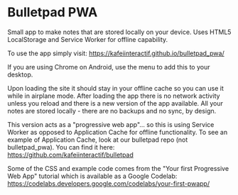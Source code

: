 # Bulletpad PWA

Small app to make notes that are stored locally on your device. Uses HTML5
LocalStorage and Service Worker for offline capability.

To use the app simply visit: https://kafeiinteractif.github.io/bulletpad_pwa/

If you are using Chrome on Android, use the menu to add this to your desktop.

Upon loading the site it should stay in your offline cache so you can use it
while in airplane mode. After loading the app there is no network activity
  unless you reload and there is a new version of the app available. All your
  notes are stored locally - there are no backups and no sync, by design.

This version acts as a "progressive web app"... so this is using Service Worker
as opposed to Application Cache for offline functionality. To see an example of
Application Cache, look at our bulletpad repo (not bulletpad_pwa). You can find
it here: https://github.com/kafeiinteractif/bulletpad

Some of the CSS and example code comes from the "Your first Progressive Web
App" tutorial which is available as a Google Codelab:
https://codelabs.developers.google.com/codelabs/your-first-pwapp/
